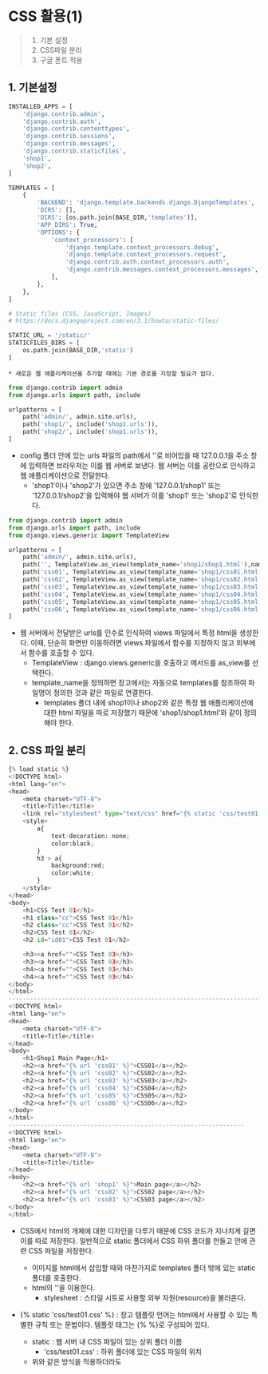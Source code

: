 # CSS 활용(1)

> 1. 기본 설정
> 2. CSS파일 분리
> 3. 구글 폰트 적용



## 1. 기본설정

```python
INSTALLED_APPS = [
    'django.contrib.admin',
    'django.contrib.auth',
    'django.contrib.contenttypes',
    'django.contrib.sessions',
    'django.contrib.messages',
    'django.contrib.staticfiles',
    'shop1',
    'shop2',
]

TEMPLATES = [
    {
        'BACKEND': 'django.template.backends.django.DjangoTemplates',
        'DIRS': [],
        'DIRS': [os.path.join(BASE_DIR,'templates')],
        'APP_DIRS': True,
        'OPTIONS': {
            'context_processors': [
                'django.template.context_processors.debug',
                'django.template.context_processors.request',
                'django.contrib.auth.context_processors.auth',
                'django.contrib.messages.context_processors.messages',
            ],
        },
    },
]

# Static files (CSS, JavaScript, Images)
# https://docs.djangoproject.com/en/3.1/howto/static-files/

STATIC_URL = '/static/'
STATICFILES_DIRS = [
    os.path.join(BASE_DIR,'static')
]
```

	* 새로운 웹 애플리케이션을 추가할 때에는 기본 경로를 지정할 필요가 없다.



```python
from django.contrib import admin
from django.urls import path, include

urlpatterns = [
    path('admin/', admin.site.urls),
    path('shop1/', include('shop1.urls')),
    path('shop2/', include('shop1.urls')),
]
```

 * config 폴더 안에 있는 urls 파일의 path에서 ''로 비어있을 때 127.0.0.1을 주소 창에 입력하면 브라우저는 이를 웹 서버로 보낸다. 웹 서버는 이를 공란으로 인식하고 웹 애플리케이션으로 전달한다.
   	* 'shop1'이나 'shop2'가 있으면 주소 창에 '127.0.0.1/shop1' 또는 '127.0.0.1/shop2'을 입력해야 웹 서버가 이를 'shop1' 또는 'shop2'로 인식한다.



```python
from django.contrib import admin
from django.urls import path, include
from django.views.generic import TemplateView

urlpatterns = [
    path('admin/', admin.site.urls),
    path('', TemplateView.as_view(template_name='shop1/shop1.html'),name='shop1'),
    path('css01', TemplateView.as_view(template_name='shop1/css01.html'),name='css01'),
    path('css02', TemplateView.as_view(template_name='shop1/css02.html'),name='css02'),
    path('css03', TemplateView.as_view(template_name='shop1/css03.html'),name='css03'),
    path('css04', TemplateView.as_view(template_name='shop1/css04.html'),name='css04'),
    path('css05', TemplateView.as_view(template_name='shop1/css05.html'),name='css05'),
    path('css06', TemplateView.as_view(template_name='shop1/css06.html'),name='css06'),
]
```

 * 웹 서버에서 전달받은 urls를 인수로 인식하여 views 파일에서 특정 html을 생성한다. 이때,  단순히 화면만 이동하려면 views 파일에서 함수를 지정하지 않고 외부에서 함수를 호출할 수 있다.
   	* TemplateView : django.views.generic을 호출하고 메서드를 as_view를 선택한다.
    * template_name을 정의하면 장고에서는 자동으로 templates를 참조하여 파일명이 정의한 것과 같은 파일로 연결한다.
      	* templates 폴더 내에 shop1이나 shop2와 같은 특정 웹 애플리케이션에 대한 html 파일을 따로 저장했기 때문에 'shop1/shop1.html'와 같이 정의해야 한다.



## 2. CSS 파일 분리

```python
{% load static %}
<!DOCTYPE html>
<html lang="en">
<head>
    <meta charset="UTF-8">
    <title>Title</title>
    <link rel="stylesheet" type="text/css" href="{% static 'css/test01.css' %}">
    <style>
        a{
            text-decoration: none;
            color:black;
        }
        h3 > a{
            background:red;
            color:white;
        }
    </style>
</head>
<body>
    <h1>CSS Test 01</h1>
    <h1 class="cc">CSS Test 01</h1>
    <h2 class="cc">CSS Test 01</h2>
    <h2>CSS Test 01</h2>
    <h2 id="id01">CSS Test 01</h2>

    <h3><a href="">CSS Test 03</h3>
    <h3><a href="">CSS Test 03</h3>
    <h4><a href="">CSS Test 03</h4>
    <h4><a href="">CSS Test 03</h4>
</body>
</html>
-------------------------------------------------------------------------------
<!DOCTYPE html>
<html lang="en">
<head>
    <meta charset="UTF-8">
    <title>Title</title>
</head>
<body>
    <h1>Shop1 Main Page</h1>
    <h2><a href="{% url 'css01' %}">CSS01</a></h2>
    <h2><a href="{% url 'css02' %}">CSS02</a></h2>
    <h2><a href="{% url 'css03' %}">CSS03</a></h2>
    <h2><a href="{% url 'css04' %}">CSS04</a></h2>
    <h2><a href="{% url 'css05' %}">CSS05</a></h2>
    <h2><a href="{% url 'css06' %}">CSS06</a></h2>
</body>
</html>
------------------------------------------------------------------
<!DOCTYPE html>
<html lang="en">
<head>
    <meta charset="UTF-8">
    <title>Title</title>
</head>
<body>
    <h2><a href="{% url 'shop1' %}">Main page</a></h2>
    <h2><a href="{% url 'css02' %}">CSS02 page</a></h2>
    <h2><a href="{% url 'css03' %}">CSS03 page</a></h2>
</body>
</html>
```

 * CSS에서 html의 개체에 대한 디자인을 다루기 때문에 CSS 코드가 지나치게 길면 이를 따로 저장한다. 일반적으로 static 폴더에서 CSS 하위 폴더를 만들고 안에 관련 CSS 파일을 저장한다.
   	* 이미지를 html에서 삽입할 때와 마찬가지로 templates 폴더 밖에 있는 static 폴더를 호출한다.
    * html의 '<link rel>'을 이용한다.
      	* stylesheet : 스타일 시트로 사용할 외부 자원(resource)을 불러온다.
 * {% static 'css/test01.css' %} : 장고 템플릿 언어는 html에서 사용할 수 있는 특별한 규칙 또는 문법이다. 템플릿 태그는 {% %}로 구성되어 있다.
   	* static : 웹 서버 내 CSS 파일이 있는 상위 폴더 이름
      	* 'css/test01.css' : 하위 폴더에 있는 CSS 파일의 위치
   	* 위와 같은 방식을 적용하더라도 <style>에서 다시 디자인을 지정할 수 있다.



 * 클래스를 지정하면 다른 개체에서도 동일한 형식을 적용할 수 있다.
    * class="클래스 이름"으로 정의하고 CSS 파일이나 코드에서는 .클래스 이름{ }으로 형식을 지정한다.
 * 특정 태그에 대해서만 특별히 다른 형식을 적용하고 싶을 떄에는 id="id이름"으로 지정한다.
    * CSS 파일이나 코드에서는 # id이름{ }으로 형식을 지정한다.
       * 오직 태그 하나만 적용할 때 사용해야 하며 중복해서 활용하면 오류가 날 수 있다. 
 * 하이퍼링크에 대한 CSS의 기본 설정은 밑줄과 보라색이다.
    * '<sytle>'에서 text-decoration: none;, color:black;으로 다시 설정할 수 있다.
    * 특정 상위 태그에 있는 하위 태그에 대해 형식을 지정하려면 상위 태그 > 하위 태그{ }을 사용한다.



 * <a> 태그에서 하이퍼링크를 정의할 때 {% url %} 템플릿 태그를 이용하면 url 설정에 정의된 특정 url 경로의 의존성을 제거할 수 있다. 즉, {% url 'css01' %}은 css01에 해당하는 url로 연결한다.
    * 특정 웹 애플리케이션의 urls 파일에서 다시 경로를 지정한다.
    * 만약 프로젝트를 확장하면서 웹 애플리케이션마다 urls 파일을 따로 관리를 하기 위해 이름 공간(namespace)으로 연결할 경우에는 앞에 이를 추가한다. 즉, {% url '이름공간:url 이름' %}
    * 이 방식을 사용하지 않는다면 주소 창을 기준으로 '<a href="/shop1/shop1">'과 같이 설정해야 하며 페이지가 많을 때 작업이 복잡해진다.



```python
/* 주석문 : 2010 01 25 */
        h1{
            color: yellow;
            background: black;
        }
        .cc{
            color: white;
            background:blue;
        }
        #id01{
            color: pink;
            background:red;
        }
```



## 3. 구글 폰트 적용

```py
{% load static %}

<!DOCTYPE html>
<html lang="en">
<head>
    <meta charset="UTF-8">
    <title>Title</title>
    <link rel="preconnect" href="https://fonts.gstatic.com">
    <link href="https://fonts.googleapis.com/css2?family=Anton&family=Coda+Caption:wght@800&display=swap" rel="stylesheet">

    <style>
        body{
            background:pink;
            background-image: url("{% static 'img/bg.jpg' %}");

        }
        h2{
            text-align:center;
            font-size:2em;
            color:red;
            font-family: Arial, Helvetica, sans-serif;
        }
        h3{
            font-family:'Anton','Coda Caption';
        }
    </style>
</head>
<body>
    <h1>CSS02 Main Page</h1>
    <h2>CSS Font Test</h2>
    <h3>CSS Font Test</h3>
</body>
</html>
```

 * 외부에서 저장한 글꼴을 가져오면 기기에 관계없이 동일한 유형과 크기로 화면을 볼 수 있다.
   	* 기기마다 저장된 글꼴의 종류가 다르기 때문이다.
 * 구글이나 파이어폭스에서 접속을 해야 해당 글꼴이 적용된다.
   	* https://fonts.google.com/에 접속하여 원하는 글꼴를 찾는다.
      	* select this style을 누르면 원하는 글꼴을 추가할 수 있다. 
    * 추가하고자 하는 글꼴을 모두 선택했으면 Use on the web에서 '<link>'에 있는 내용을 복사한 후에 '<head>'의 '<link rel>'에 삽입한다.
      	* preconnect는 브라우저가 대상 리소스의 원본에 미리 연결하도록 명시한다.
    * CSS rules to specify families에서 편하게 웹 글꼴 코드를 넣을 수 있다.
      	* font-family에서 기입한 순서대로 웹 글꼴이 적용된다. 즉, 앞에 있는 글꼴이 적용되지 않으면 다음 번째에 있는 것을 사용하는 것처럼 순차적으로 작업이 이루어진다.
	* '<style>'의 '<body>'는 화면의 전체 뒷배경에 대한 형식을 지정한다.

